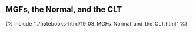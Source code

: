 MGFs, the Normal, and the CLT
------

{% include "../notebooks-html/19_03_MGFs_Normal_and_the_CLT.html" %}
